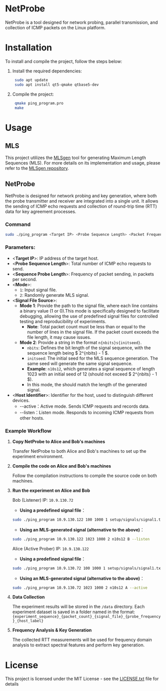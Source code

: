 # NetProbe
NetProbe is a tool designed for network probing, parallel transmission, and collection of ICMP packets on the Linux platform.
# Installation
To install and compile the project, follow the steps below:

1. Install the required dependencies:
   ```bash
    sudo apt update
    sudo apt install qt5-qmake qtbase5-dev
    ```
2. Compile the project:
   ```bash
    qmake ping_program.pro
    make
    ```
# Usage
## MLS

This project utilizes the [MLSgen](https://github.com/ymirsky/MLSgen) tool for generating Maximum Length Sequences (MLS). 
For more details on its implementation and usage, please refer to the [MLSgen repository](https://github.com/ymirsky/MLSgen).
## NetProbe
NetProbe is designed for network probing and key generation, where both the probe transmitter and receiver are integrated into a single unit. It allows the sending of ICMP echo requests and collection of round-trip time (RTT) data for key agreement processes.
### Command
```bash
sudo ./ping_program <Target IP> <Probe Sequence Length> <Packet Frequency> <Mode 1=Input Signal 2=Random MLS Generation> <Signal File Source> <Host Identifier> --active|--listen
```
### Parameters:
- \<**Target IP**\>: IP address of the target host.
- \<**Probe Sequence Length**\>: Total number of ICMP echo requests to send.
- \<**Sequence Probe Length**\>: Frequency of packet sending, in packets per second.
- \<**Mode**\>:
    - `1`: Input signal file.
    - `2`: Randomly generate MLS signal.
- \<**Signal File Source**\>:
    - **Mode 1**: Provide the path to the signal file, where each line contains a binary value (1 or 0).This mode is specifically designed to facilitate debugging, allowing the use of predefined signal files for controlled testing and reproducibility of experiments.
        - **Note**: Total packet count must be less than or equal to the number of lines in the signal file. If the packet count exceeds the file length, it may cause issues.
    - **Mode 2**: Provide a string in the format `n{nbits}s{initseed}`.
        - `nbits`: Defines the bit length of the signal sequence, with the sequence length being $ 2^{nbits} - 1 $.
        - `initseed`: The initial seed for the MLS sequence generation. The same seed will generate the same signal sequence.
        - **Example**: `n10s12`, which generates a signal sequence of length 1023 with an initial seed of 12 (should not exceed $ 2^{nbits} - 1 $).
        - In this mode, the <Sequence Probe Length> should match the length of the generated signal.
- \<**Host Identifier**\>: Identifier for the host, used to distinguish different devices.
    - --active：Active mode. Sends ICMP requests and records data.
    - --listen：Listen mode. Responds to incoming ICMP requests from other hosts.

### Example Workflow
1. **Copy NetProbe to Alice and Bob's machines**
   
   Transfer NetProbe to both Alice and Bob's machines to set up the experiment environment.
2. **Compile the code on Alice and Bob's machines**
   
   Follow the compilation instructions to compile the source code on both machines.
3. **Run the experiment on Alice and Bob**
   
   Bob (Listener) IP: `10.9.130.72`  
   - **Using a predefined signal file**：
    ```bash
    sudo ./ping_program 10.9.130.122 100 1000 1 setup/signals/signal1.txt B --listen
    ```
    - **Using an MLS-generated signal (alternative to the above)**：
    ```bash
    sudo ./ping_program 10.9.130.122 1023 1000 2 n10s12 B --listen
    ```
    Alice (Active Prober) IP: `10.9.130.122`
    - **Using a predefined signal file**：
    ```bash
    sudo ./ping_program 10.9.130.72 100 1000 1 setup/signals/signal1.txt A --active
    ```
    - **Using an MLS-generated signal (alternative to the above)**：
    ```bash
    sudo ./ping_program 10.9.130.72 1023 1000 2 n10s12 A --active
    ```
4. **Data Collection**
   
   The experiment results will be stored in the `/data` directory. Each experiment dataset is saved in a folder named in the format: `{experiment_sequence}_{packet_count}_{signal_file}_{probe_frequency}_{host_label}` 
5. **Frequency Analysis & Key Generation**
   
   The collected RTT measurements will be used for frequency domain analysis to extract spectral features and perform key generation.

# License
This project is licensed under the MIT License - see the [LICENSE.txt](https://github.com/PaperplaneSun/NetProbe/blob/main/LICENSE) file for details